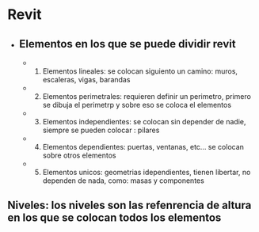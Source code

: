 # Revit


- ## Elementos en los que se puede dividir revit
    -   1. Elementos lineales: se colocan siguiento un camino: muros, escaleras, vigas, barandas
    -   2. Elementos perimetrales: requieren definir un perimetro, primero se dibuja el perimetrp y sobre eso se coloca el elementos
    -   3. Elementos independientes: se colocan sin depender de nadie, siempre se pueden colocar : pilares
    -   4. Elementos dependientes: puertas, ventanas, etc... se colocan sobre otros elementos 
    -   5. Elementos unicos: geometrias idependientes, tienen libertar, no dependen de nada, como: masas y componentes


## Niveles: los niveles son las refenrencia de altura en los que se colocan todos los elementos
    